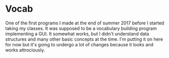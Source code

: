 # Vocab
One of the first programs I made at the end of summer 2017 before I started taking my classes. It was supposed to be a vocabulary building
program implementing a GUI. It somewhat works, but I didn't understand data structures and many other basic concepts at the time.
I'm putting it on here for now but it's going to undergo a lot of changes because it looks and works attrociously. 
